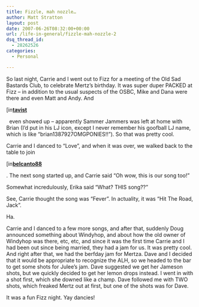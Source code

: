 ```yaml
---
title: Fizzle, mah nozzle…
author: Matt Stratton
layout: post
date: 2007-06-26T08:32:00+00:00
url: /life-in-general/fizzle-mah-nozzle-2
dsq_thread_id:
  - 28262526
categories:
  - Personal

---
```

So last night, Carrie and I went out to Fizz for a meeting of the Old Sad Bastards Club, to celebrate Mertz&#8217;s birthday. It was super duper PACKED at Fizz &#8211; in addition to the usual suspects of the OSBC, Mike and Dana were there and even Matt and Andy. And 

<div class="ljuser">
  <a href="https://tavist.livejournal.com/profile"><img width="17" height="17" src="https://stat.livejournal.com/img/userinfo.gif" alt="[info]" style="border:0 none;vertical-align:bottom;" /></a><a href="https://tavist.livejournal.com/"><b>tavist</b></a>
</div>

&nbsp; even showed up &#8211; apparently Sammer Jammers was left at home with Brian (I&#8217;d put in his LJ icon, except I never remember his goofball LJ name, which is like &#8220;brian1387927OMGPONIES!!&#8221;). So that was pretty cool.

Carrie and I danced to &#8220;Love&#8221;, and when it was over, we walked back to the table to join 

<div class="ljuser">
  <a href="https://belcanto88.livejournal.com/profile"><img width="17" height="17" src="https://stat.livejournal.com/img/userinfo.gif" alt="[info]" style="border:0 none;vertical-align:bottom;" /></a><a href="https://belcanto88.livejournal.com/"><b>belcanto88</b></a>
</div>

. The next song started up, and Carrie said &#8220;Oh wow, this is our song too!&#8221; 

Somewhat incredulously, Erika said &#8220;What? THIS song??&#8221;

See, Carrie thought the song was &#8220;Fever&#8221;. In actuality, it was &#8220;Hit The Road, Jack&#8221;.

Ha.

Carrie and I danced to a few more songs, and after that, suddenly Doug announced something about Windyhop, and about how the old owner of Windyhop was there, etc, etc, and since it was the first time Carrie and I had been out since being married, they had a jam for us. It was pretty cool. And right after that, we had the berfday jam for Mertza. Dave and I decided that it would be appropriate to recognize the ALH, so we headed to the bar to get some shots for Julee&#8217;s jam. Dave suggested we get her Jameson shots, but we quickly decided to get her lemon drops instead. I went in with a shot first, which she downed like a champ. Dave followed me with TWO shots, which freaked Mertz out at first, but one of the shots was for Dave.

It was a fun Fizz night. Yay dancies!